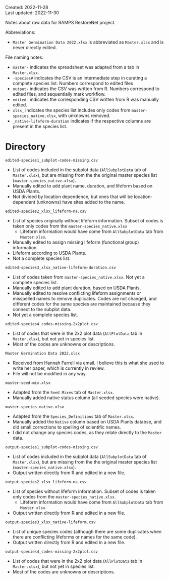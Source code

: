 Created: 2022-11-28  
Last updated: 2022-11-30  
  
Notes about raw data for RAMPS RestoreNet project.

Abbreviations:
- `Master Germination Data 2022.xlsx` is abbreviated as `Master.xlsx` and is never directly edited.

File naming notes:
- `master-` indicates the spreadsheet was adapted from a tab in `Master.xlsx`.
- `-species#` indicates the CSV is an intermediate step in curating a complete species list. Numbers correspond to edited files
- `output-` indicates the CSV was written from R. Numbers correspond to edited files, and sequentially mark workflow.
- `edited-` indicates the corresponding CSV written from R was manually edited.
- `xlsx_` indicates the species list includes only codes from  `master-species_native.xlsx`, with unknowns removed.
- `_native-lifeform-duration` indicates if the respective columns are present in the species list.

# Directory
`edited-species1_subplot-codes-missing.csv`
- List of codes included in the subplot data (`AllSubplotData` tab of `Master.xlsx`), but are missing from the the original master species list (`master-species_native.xlsx`).
- Manually edited to add plant name, duration, and lifeform based on USDA Plants.
- Not divided by location dependence, but ones that will be location-dependent (unknowns) have sites added to the name.

`edited-species2_xlsx_lifeform-na.csv`
- List of species originally without lifeform information. Subset of codes is taken only codes from the `master-species_native.xlsx`
	- Lifeform information would have come from `AllSubplotData` tab from `Master.xlsx`.
- Manually edited to assign missing lifeform (functional group) information.
- Lifeform according to USDA Plants.
- Not a complete species list.

`edited-species3_xlsx_native-lifeform-duration.csv`
- List of codes taken from `master-species_native.xlsx`. Not yet a complete species list.
- Manually edited to add plant duration, based on USDA Plants.
- Manually edited to resolve conflicting lifeform assignments or misspelled names to remove duplicates.  Codes are not changed, and different codes for the same species are maintained because they connect to the subplot data.
- Not yet a complete species list.

`edited-species4_codes-missing-2x2plot.csv`
- List of codes that were in the 2x2 plot data (`AllPlotData` tab in `Master.xlsx`), but not yet in species list.
- Most of the codes are unknowns or descriptions.

`Master Germination Data 2022.xlsx`
- Received from Hannah Farrell via email. I believe this is what she used to write her paper, which is currently in review.
- File will not be modified in any way.  

`master-seed-mix.xlsx`
- Adapted from the `Seed Mixes` tab of `Master.xlsx`.
- Manually added native status column (all seeded species were native).

`master-species_native.xlsx`
- Adapted from the `Species_Definitions` tab of `Master.xlsx`.
- Manually added the `Native` column based on USDA Plants databse, and did small corrections to spelling of scientific names.
- I did not change any species codes, as they relate directly to the `Master` data.

`output-species1_subplot-codes-missing.csv`
- List of codes included in the subplot data (`AllSubplotData` tab of `Master.xlsx`), but are missing from the the original master species list (`master-species_native.xlsx`).
- Output written directly from R and edited in a new file.

`output-species2_xlsx_lifeform-na.csv`
- List of species without lifeform information. Subset of codes is taken only codes from the `master-species_native.xlsx`.
 	- Lifeform information would have come from `AllSubplotData` tab from `Master.xlsx`.
- Output written directly from R and edited in a new file.

`output-species3_xlsx_native-lifeform.csv`
- List of unique species codes (although there are some duplicates when there are conflicting lifeforms or names for the same code).
- Output written directly from R and edited in a new file.

`output-species4_codes-missing-2x2plot.csv`
- List of codes that were in the 2x2 plot data (`AllPlotData` tab in `Master.xlsx`), but not yet in species list.
- Most of the codes are unknowns or descriptions.








